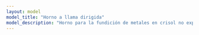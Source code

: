 ```yaml
---
layout: model
model_title: "Horno a llama dirigida"
model_description: "Horno para la fundición de metales en crisol no expuestos a la llama directa. La boca por donde entra el aire destinada a dar movimiento al fuego se abre en la base del horno, en relación con el crisol más elevado."
---
```


<script type="module">
       import {loader, scene, animate, camera} from "./scripts/model.js"
       import {showViewerErrorMessage} from "./scripts/error.js"

       loader.load(
              "./models/***.glb",
              function (gltf) {
                     const model = gltf.scene;
                     model.position.set(0, 0, 0);
                     model.scale.set(0.01, 0.01, 0.01);
                     camera.position.set(5, 0, 6);
                     scene.add(model);
                     animate();
              },
              undefined,
              function (e) {
                     showViewerErrorMessage();
                     console.error(e);
              }
       );              
</script>